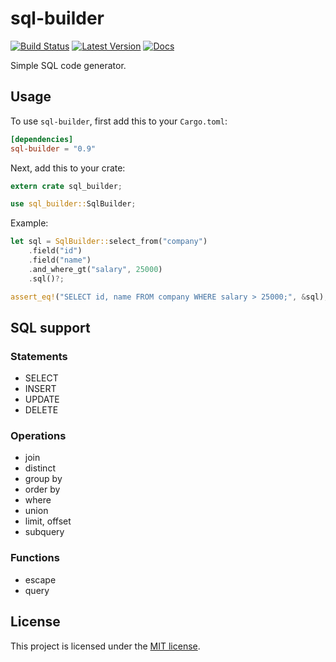 # sql-builder

[![Build Status](https://travis-ci.org/perdumonocle/sql-builder.svg)](https://travis-ci.org/perdumonocle/sql-builder)
[![Latest Version](https://img.shields.io/crates/v/sql-builder.svg)](https://crates.io/crates/sql-builder)
[![Docs](https://docs.rs/sql-builder/badge.svg)](https://docs.rs/sql-builder)

Simple SQL code generator.

## Usage

To use `sql-builder`, first add this to your `Cargo.toml`:

```toml
[dependencies]
sql-builder = "0.9"
```

Next, add this to your crate:

```rust
extern crate sql_builder;

use sql_builder::SqlBuilder;
```

Example:

```rust
let sql = SqlBuilder::select_from("company")
    .field("id")
    .field("name")
    .and_where_gt("salary", 25000)
    .sql()?;

assert_eq!("SELECT id, name FROM company WHERE salary > 25000;", &sql);
```

## SQL support

### Statements

- SELECT
- INSERT
- UPDATE
- DELETE

### Operations

- join
- distinct
- group by
- order by
- where
- union
- limit, offset
- subquery

### Functions

- escape
- query

## License

This project is licensed under the [MIT license](LICENSE).
